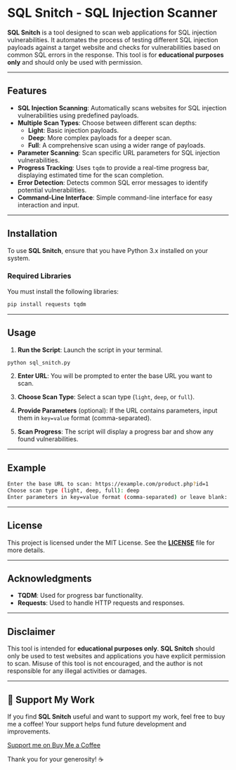 
# SQL Snitch - SQL Injection Scanner

**SQL Snitch** is a tool designed to scan web applications for SQL injection vulnerabilities. It automates the process of testing different SQL injection payloads against a target website and checks for vulnerabilities based on common SQL errors in the response. This tool is for **educational purposes only** and should only be used with permission.

---

## Features

- **SQL Injection Scanning**: Automatically scans websites for SQL injection vulnerabilities using predefined payloads.
- **Multiple Scan Types**: Choose between different scan depths:
  - **Light**: Basic injection payloads.
  - **Deep**: More complex payloads for a deeper scan.
  - **Full**: A comprehensive scan using a wider range of payloads.
- **Parameter Scanning**: Scan specific URL parameters for SQL injection vulnerabilities.
- **Progress Tracking**: Uses `tqdm` to provide a real-time progress bar, displaying estimated time for the scan completion.
- **Error Detection**: Detects common SQL error messages to identify potential vulnerabilities.
- **Command-Line Interface**: Simple command-line interface for easy interaction and input.

---

## Installation

To use **SQL Snitch**, ensure that you have Python 3.x installed on your system.

### Required Libraries

You must install the following libraries:

```bash
pip install requests tqdm
```

---

## Usage

1. **Run the Script**: Launch the script in your terminal.

```bash
python sql_snitch.py
```

2. **Enter URL**: You will be prompted to enter the base URL you want to scan.

3. **Choose Scan Type**: Select a scan type (`light`, `deep`, or `full`).

4. **Provide Parameters** (optional): If the URL contains parameters, input them in `key=value` format (comma-separated).

5. **Scan Progress**: The script will display a progress bar and show any found vulnerabilities.

---

## Example

```bash
Enter the base URL to scan: https://example.com/product.php?id=1
Choose scan type (light, deep, full): deep
Enter parameters in key=value format (comma-separated) or leave blank: id=1
```

---

## License

This project is licensed under the MIT License. See the **[LICENSE](LICENSE)** file for more details.

---

## Acknowledgments

- **TQDM**: Used for progress bar functionality.
- **Requests**: Used to handle HTTP requests and responses.

---

## Disclaimer

This tool is intended for **educational purposes only**. **SQL Snitch** should only be used to test websites and applications you have explicit permission to scan. Misuse of this tool is not encouraged, and the author is not responsible for any illegal activities or damages.

---

## 💙 Support My Work

If you find **SQL Snitch** useful and want to support my work, feel free to buy me a coffee! Your support helps fund future development and improvements.

[Support me on Buy Me a Coffee](https://buymeacoffee.com/phxnkpxaya)

Thank you for your generosity! ☕️
